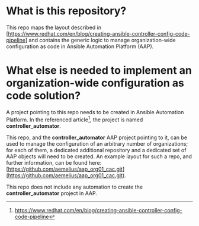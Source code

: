 # What is this repository?
This repo maps the layout described in [https://www.redhat.com/en/blog/creating-ansible-controller-config-code-pipeline] and contains the generic logic to manage organization-wide configuration as code in Ansible Automation Platform (AAP).

# What else is needed to implement an organization-wide configuration as code solution?

A project pointing to this repo needs to be created in Ansible Automation Platform. In the referenced article[^1], the project is named **controller_automator**.

This repo, and the **controller_automator** AAP project pointing to it, can be used to manage the configuration of an arbitrary number of organizations; for each of them, a dedicated additional repository and a dedicated set of AAP objects will need to be created. An example layout for such a repo, and further information, can be found here: [https://github.com/aemelius/aap_org01_cac.git](https://github.com/aemelius/aap_org01_cac.git).

This repo does not include any automation to create the **controller_automator** project in AAP.

[^1]: https://www.redhat.com/en/blog/creating-ansible-controller-config-code-pipeline
[^2]: https://github.com/aemelius/aap_org01_cac.git
